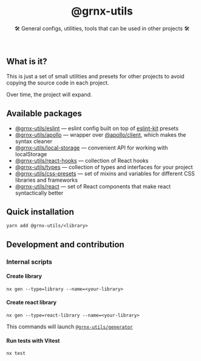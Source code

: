 <h1 align="center">
@grnx-utils
</h1>
<p align="center">
    🛠️ General configs, utilities, tools that can be used in other projects 🛠️
<p>
<br/>

## What is it?

This is just a set of small utilities and presets for other
projects to avoid copying the source code in each project.

Over time, the project will expand.
<br/>

## Available packages

- [@grnx-utils/eslint](./packages/eslint)  &mdash; eslint config built on top of [eslint-kit](https://github.com/eslint-kit/eslint-kit) presets
- [@grnx-utils/apollo](./packages/apollo) &mdash; wrapper over [@apollo/client](https://www.apollographql.com/docs/react/), which makes the syntax cleaner
- [@grnx-utils/local-storage](./packages/local-storage) &mdash; convenient API for working with localStorage
- [@grnx-utils/react-hooks](./packages/react-hooks) &mdash; collection of React hooks
- [@grnx-utils/types](./packages/types) &mdash; collection of types and interfaces for your project
- [@grnx-utils/css-presets](./packages/css-presets) &mdash; set of mixins and variables for different CSS libraries and frameworks
- [@grnx-utils/react](./packages/react) &mdash; set of React components that make react syntactically better


## Quick installation

```
yarn add @grnx-utils/<library>
```

## Development and contribution

### Internal scripts

#### Create library

```shell
nx gen --type=library --name=<your-library>
```

#### Create react library

```shell
nx gen --type=react-library --name=<your-library>
```

This commands will launch [`@grnx-utils/generator`](./tools/generator)

#### Run tests with Vitest

```shell
nx test
```
